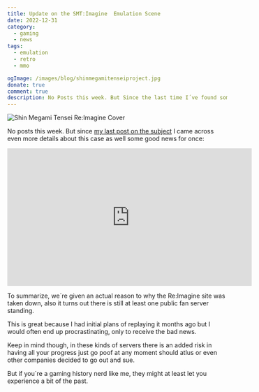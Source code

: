 ```yaml
---
title: Update on the SMT:Imagine  Emulation Scene
date: 2022-12-31
category:
  - gaming
  - news
tags:
  - emulation
  - retro
  - mmo

ogImage: /images/blog/shinmegamitenseiproject.jpg
donate: true
comment: true
description: No Posts this week. But Since the last time I´ve found some good news about the state of the Shin Megami Tensei Re:Imagine Revival Servers. We can play it again.
---
```

![Shin Megami Tensei Re:Imagine Cover](/images/blog/shinmegamitenseiproject.jpg)

No posts this week. But since [my last post on the subject](/blog/game-graveyard-atlus-shutdown) I came across even more details about this case as well some good news for once:

<iframe width="560" height="315" src="https://www.youtube.com/embed/LuwQKDRK2h4?si=ukxMfIe7iP2fLPyh" title="YouTube video player" frameborder="0" allow="accelerometer; autoplay; clipboard-write; encrypted-media; gyroscope; picture-in-picture; web-share" referrerpolicy="strict-origin-when-cross-origin" allowfullscreen></iframe>

To summarize, we´re given an actual reason to why the Re:Imagine site was taken down, also it turns out there is still at least one public fan server standing.

This is great because I had initial plans of replaying it months ago but I would often end up procrastinating, only to receive the bad news.

Keep in mind though, in these kinds of servers there is an added risk in having all your progress just go poof at any moment should atlus or even other companies decided to go out and sue.

But if you´re a gaming history nerd like me, they might at least let you experience a bit of the past.
